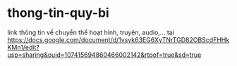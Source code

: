 # thong-tin-quy-bi

link thông tin về chuyển thể hoạt hình, truyện, audio,... tại
https://docs.google.com/document/d/1vsyk63EG6XyTNrTGD82OBScdFHHkKMn1/edit?usp=sharing&ouid=107415694860466002142&rtpof=true&sd=true
